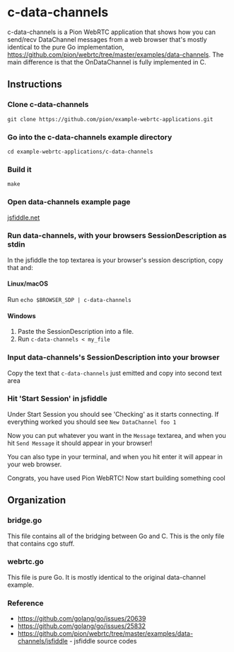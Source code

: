 # c-data-channels
c-data-channels is a Pion WebRTC application that shows how you can send/recv DataChannel messages from a web browser that's 
mostly identical to the pure Go implementation, https://github.com/pion/webrtc/tree/master/examples/data-channels.
The main difference is that the OnDataChannel is fully implemented in C.

## Instructions
### Clone c-data-channels
```
git clone https://github.com/pion/example-webrtc-applications.git
```

### Go into the c-data-channels example directory
```
cd example-webrtc-applications/c-data-channels
```

### Build it
```
make
```

### Open data-channels example page
[jsfiddle.net](https://jsfiddle.net/9tsx15mg/90/)

### Run data-channels, with your browsers SessionDescription as stdin
In the jsfiddle the top textarea is your browser's session description, copy that and:
#### Linux/macOS
Run `echo $BROWSER_SDP | c-data-channels`
#### Windows
1. Paste the SessionDescription into a file.
1. Run `c-data-channels < my_file`

### Input data-channels's SessionDescription into your browser
Copy the text that `c-data-channels` just emitted and copy into second text area

### Hit 'Start Session' in jsfiddle
Under Start Session you should see 'Checking' as it starts connecting. If everything worked you should see `New DataChannel foo 1`

Now you can put whatever you want in the `Message` textarea, and when you hit `Send Message` it should appear in your browser!

You can also type in your terminal, and when you hit enter it will appear in your web browser.

Congrats, you have used Pion WebRTC! Now start building something cool

## Organization

### bridge.go
This file contains all of the bridging between Go and C. This is the only file that contains cgo stuff.

### webrtc.go
This file is pure Go. It is mostly identical to the original data-channel example.

### Reference
* https://github.com/golang/go/issues/20639
* https://github.com/golang/go/issues/25832
* https://github.com/pion/webrtc/tree/master/examples/data-channels/jsfiddle - jsfiddle source codes
